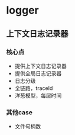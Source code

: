 # logger

## 上下文日志记录器

### 核心点

- 提供上下文日志记录器
- 提供全局日志记录器
- 日志分级
- 全链路，traceId
- 洋葱模型，每层时间

### 其他case

- 文件句柄数